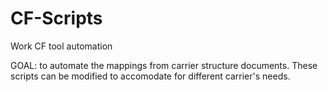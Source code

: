 # CF-Scripts
Work CF tool automation

GOAL: to automate the mappings from carrier structure documents.
These scripts can be modified to accomodate for different carrier's needs.
